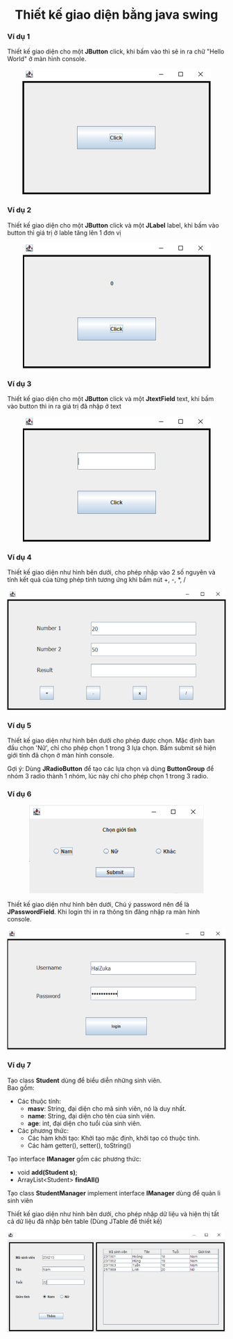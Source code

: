 <div align="center">

# Thiết kế giao diện bằng java swing

</div>

### Ví dụ 1

Thiết kế giao diện cho một **JButton** click, khi bấm vào thì sẽ in ra chữ "Hello World" ở màn hình console.

<div align="center"><img src="./images/ui.png"></div>

### Ví dụ 2

Thiết kế giao diện cho một **JButton** click và một **JLabel** label, khi bấm vào button thì giá trị ở lable tăng lên 1 đơn vị

<div align="center"><img src="./images/ui2.png"></div>

### Ví dụ 3

Thiết kế giao diện cho một **JButton** click và một **JtextField** text, khi bấm vào button thì in ra giá trị đã nhập ở text

<div align="center"><img src="./images/ui3.png"></div>

### Ví dụ 4

Thiết kế giao diện như hình bên dưới, cho phép nhập vào 2 số nguyên và tính kết quả của từng phép tính tương ứng khi bấm nút +, -, *, /

<div align="center"><img src="./images/ui5.png"></div>

### Ví dụ 5

Thiết kế giao diện như hình bên dưới cho phép được chọn. Mặc định ban đầu chọn 'Nữ', chỉ cho phép chọn 1 trong 3 lựa chọn. Bấm submit sẽ hiện giới tính đã chọn ở màn hình console.

Gợi ý: Dùng **JRadioButton** để tạo các lựa chọn và dùng **ButtonGroup** để nhóm 3 radio thành 1 nhóm, lúc này chỉ cho phép chọn 1 trong 3 radio.


### Ví dụ 6

<div align="center"><img src="./images/ui7.png"></div>

Thiết kế giao diện như hình bên dưới, Chú ý password nên để là **JPasswordField**. Khi login thì in ra thông tin đăng nhập ra màn hình console.

<div align="center"><img src="./images/ui4.png"></div>

### Ví dụ 7

Tạo class **Student** dùng để biểu diễn những sinh viên.<br>Bao gồm:
- Các thuộc tính:
    -   **masv**: String, đại diện cho mã sinh viên, nó là duy nhất.
    -   **name**: String, đại diện cho tên của sinh viên.
    -   **age**: int, đại diện cho tuổi của sinh viên.
- Các phương thức:
    -   Các hàm khởi tạo: Khởi tạo mặc định, khởi tạo có thuộc tính.
    - Các hàm getter(), setter(), toString()

Tạo interface **IManager** gồm các phương thức:
- void **add(Student s)**;
- ArrayList\<Student> **findAll()**

Tạo class **StudentManager** implement interface **IManager** dùng để quản li sinh viên

Thiết kế giao diện như hình bên dưới, cho phép nhập dữ liệu và hiện thị tất cả dữ liệu đã nhập bên table (Dùng JTable để thiết kế)


<div align="center"><img src="./images/ui6.png"></div>